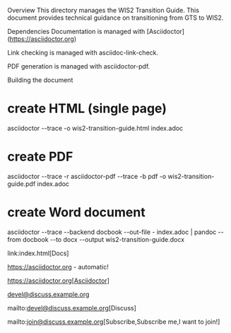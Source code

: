 Overview
This directory manages the WIS2 Transition Guide. This document provides technical guidance on transitioning from GTS to WIS2.

Dependencies
Documentation is managed with [Asciidoctor] (https://asciidoctor.org)

Link checking is managed with asciidoc-link-check.

PDF generation is managed with asciidoctor-pdf.

Building the document
# create HTML (single page)
asciidoctor --trace -o wis2-transition-guide.html index.adoc
# create PDF
asciidoctor --trace -r asciidoctor-pdf --trace -b pdf -o wis2-transition-guide.pdf index.adoc
# create Word document
asciidoctor --trace --backend docbook --out-file - index.adoc | pandoc --from docbook --to docx --output wis2-transition-guide.docx

link:index.html[Docs]

https://asciidoctor.org - automatic!

https://asciidoctor.org[Asciidoctor]

devel@discuss.example.org

mailto:devel@discuss.example.org[Discuss]

mailto:join@discuss.example.org[Subscribe,Subscribe me,I want to join!]

